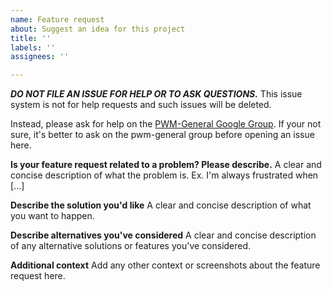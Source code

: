 ```yaml
---
name: Feature request
about: Suggest an idea for this project
title: ''
labels: ''
assignees: ''

---
```


***DO NOT FILE AN ISSUE FOR HELP OR TO ASK QUESTIONS.***  This issue system is not for help requests and such issues will be deleted.

Instead, please ask for help on the [PWM-General Google Group](https://groups.google.com/group/pwm-general).  If your not sure, it's better to ask on the pwm-general group before opening an issue here.

**Is your feature request related to a problem? Please describe.**
A clear and concise description of what the problem is. Ex. I'm always frustrated when [...]

**Describe the solution you'd like**
A clear and concise description of what you want to happen.

**Describe alternatives you've considered**
A clear and concise description of any alternative solutions or features you've considered.

**Additional context**
Add any other context or screenshots about the feature request here.
